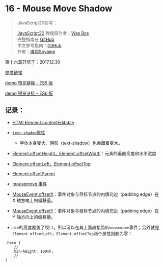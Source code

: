 # 16 - Mouse Move Shadow

> JavaScript30仿写：
>
> [JavaScript30](https://javascript30.com) 教程原作者：[Wes Bos](https://github.com/wesbos)    
> 完整指南在 [GitHub](https://github.com/soyaine/JavaScript30)  
> 中文参考指南：[GitHub](https://github.com/soyaine/JavaScript30)  
> 作者：[缉熙Soyaine](https://github.com/soyaine)

第十六篇开坑于：2017.12.30

[参考链接](https://github.com/soyaine/JavaScript30/tree/master/16%20-%20Mouse%20Move%20Shadow)

[demo 预览链接 - ES5 版](https://hehe1111.github.io/js_demo/js30/16%20-%20Mouse%20Move%20Shadow/)

[demo 预览链接 - ES6 版](http://chendongming.info/js_demo/js30/16%20-%20Mouse%20Move%20Shadow/index_es6.html)

## 记录：
- [HTMLElement.contentEditable](https://developer.mozilla.org/zh-CN/docs/Web/API/HTMLElement/contentEditable)
- [`text-shadow`属性](https://developer.mozilla.org/en-US/docs/Web/CSS/text-shadow)
    - 字体本身变大，阴影（text-shadow）也会跟着变大。
- [Element.offsetHeight，Element.offsetWidth](http://javascript.ruanyifeng.com/dom/element.html#toc11)：元素的垂直高度和水平宽度
- [Element.offsetLeft，Element.offsetTop](http://javascript.ruanyifeng.com/dom/element.html#toc12)
- [Element.offsetParent](http://javascript.ruanyifeng.com/dom/element.html#toc19)
- [mousemove 事件](http://javascript.ruanyifeng.com/dom/event-type.html#toc2)
- [MouseEvent.offsetX](https://developer.mozilla.org/zh-CN/docs/Web/API/MouseEvent/offsetX)：事件对象与目标节点的内填充边（padding edge）在 X 轴方向上的偏移量。
- [MouseEvent.offsetY](https://developer.mozilla.org/zh-CN/docs/Web/API/MouseEvent/offsetY)：事件对象与目标节点的内填充边（padding edge）在 Y 轴方向上的偏移量。

- `div`的高度覆盖了视口，所以可以在其上面直接监听`mousemove`事件；另外就是`Element.offsetLeft`，`Element.offsetTop`两个属性则都为零：
```
.hero {
    //
    min-height: 100vh;
    //
}
```
